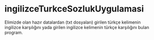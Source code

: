 # ingilizceTurkceSozlukUygulamasi
Elimizde olan hazır datalardan (txt dosyaları) girilen türkçe kelimenin ingilizce karşılığını yada girilen ingilizce kelimenin türkçe karşılığını bulan program.
